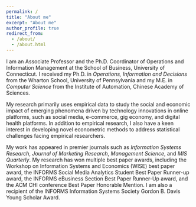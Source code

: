 ```yaml
---
permalink: /
title: "About me"
excerpt: "About me"
author_profile: true
redirect_from: 
  - /about/
  - /about.html
---
```


I am an Associate Professor and the Ph.D. Coordinator of Operations and Information Management at the School of Business, University of Connecticut. I received my Ph.D. in *Operations, Information and Decisions* from the Wharton School, University of Pennsylvania and my M.E. in *Computer Science* from the Institute of Automation, Chinese Academy of Sciences.

My research primarily uses empirical data to study the social and economic impact of emerging phenomena driven by technology innovations in online platforms, such as social media, e-commerce, gig economy, and digital health platforms. In addition to empirical research, I also have a keen interest in developing novel econometric methods to address statistical challenges facing empirical researchers.

My work has appeared in premier journals such as *Information Systems Research*, *Journal of Marketing Research*, *Management Science*, and *MIS Quarterly*. My research has won multiple best paper awards, including the Workshop on Information Systems and Economics (WISE) best paper award, the INFORMS Social Media Analytics Student Best Paper Runner-up award, the INFORMS eBusiness Section Best Paper Runner-Up award, and the ACM CHI conference Best Paper Honorable Mention. I am also a recipient of the INFORMS Information Systems Society Gordon B. Davis Young Scholar Award.
